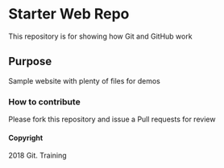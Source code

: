 # Starter Web Repo

This repository is for showing how Git and GitHub work

## Purpose

Sample website with plenty of files for demos

### How to contribute
Please fork this repository and issue a Pull requests for review

#### Copyright
2018 Git. Training